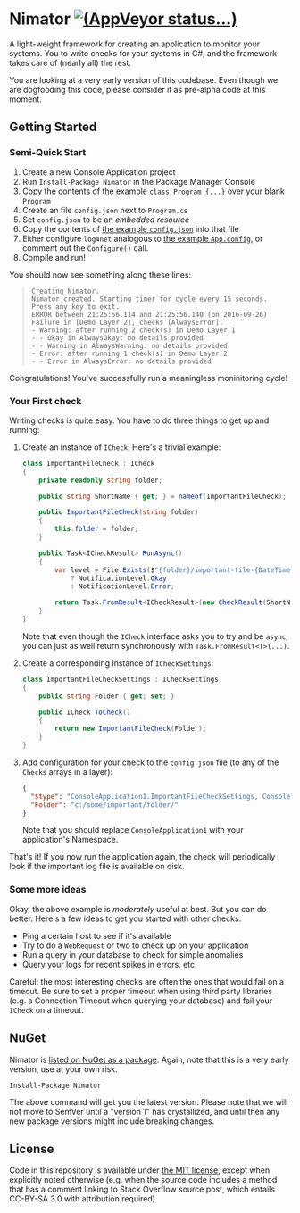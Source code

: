 # Nimator [![(AppVeyor status...)](https://ci.appveyor.com/api/projects/status/ghh8tjguwyb9wpru?svg=true)](https://ci.appveyor.com/project/JeroenHeijmans/nimator)

A light-weight framework for creating an application to monitor your systems. You to write checks for your systems in C#, and the framework takes care of (nearly all) the rest.

You are looking at a very early version of this codebase. Even though we are dogfooding this code, please consider it as pre-alpha code at this moment.

## Getting Started

### Semi-Quick Start

1. Create a new Console Application project
2. Run `Install-Package Nimator` in the Package Manager Console
3. Copy the contents of [the example `class Program {...}`](/src/Nimator.ExampleConsoleApp/Program.cs) over your blank `Program`
4. Create an file `config.json` next to `Program.cs`
5. Set `config.json` to be an *embedded resource*
6. Copy the contents of [the example `config.json`](/src/Nimator.ExampleConsoleApp/config.json) into that file
7. Either configure `log4net` analogous to [the example `App.config`](/src/Nimator.ExampleConsoleApp/App.config), or comment out the `Configure()` call.
8. Compile and run!

You should now see something along these lines:

> ```
> Creating Nimator.
> Nimator created. Starting timer for cycle every 15 seconds.
> Press any key to exit.
> ERROR between 21:25:56.114 and 21:25:56.140 (on 2016-09-26)
> Failure in [Demo Layer 2], checks [AlwaysError].
> - Warning: after running 2 check(s) in Demo Layer 1
> - - Okay in AlwaysOkay: no details provided
> - - Warning in AlwaysWarning: no details provided
> - Error: after running 1 check(s) in Demo Layer 2
> - - Error in AlwaysError: no details provided
> ```

Congratulations! You've successfully run a meaningless moninitoring cycle!

### Your First check

Writing checks is quite easy. You have to do three things to get up and running:

1. Create an instance of `ICheck`. Here's a trivial example:

    ```csharp
    class ImportantFileCheck : ICheck
    {
        private readonly string folder;

        public string ShortName { get; } = nameof(ImportantFileCheck);

        public ImportantFileCheck(string folder)
        {
            this.folder = folder;
        }

        public Task<ICheckResult> RunAsync()
        {
            var level = File.Exists($"{folder}/important-file-{DateTime.Now.ToString("yyyy-MM-dd")}.txt")
                ? NotificationLevel.Okay
                : NotificationLevel.Error;

            return Task.FromResult<ICheckResult>(new CheckResult(ShortName, level));
        }
    }
    ```

   Note that even though the `ICheck` interface asks you to try and be `async`, you can just as well return synchronously with `Task.FromResult<T>(...)`.

2. Create a corresponding instance of `ICheckSettings`:

    ```csharp
    class ImportantFileCheckSettings : ICheckSettings
    {
        public string Folder { get; set; }

        public ICheck ToCheck()
        {
            return new ImportantFileCheck(Folder);
        }
    }
    ```

3. Add configuration for your check to the `config.json` file (to any of the `Checks` arrays in a layer):

    ```json
    {
      "$type": "ConsoleApplication1.ImportantFileCheckSettings, ConsoleApplication1",
      "Folder": "c:/some/important/folder/"
    }
    ```

   Note that you should replace `ConsoleApplication1` with your application's Namespace.

That's it! If you now run the application again, the check will periodically look if the important log file is available on disk.

### Some more ideas

Okay, the above example is *moderately* useful at best. But you can do better. Here's a few ideas to get you started with other checks:

- Ping a certain host to see if it's available
- Try to do a `WebRequest` or two to check up on your application
- Run a query in your database to check for simple anomalies
- Query your logs for recent spikes in errors, etc.

Careful: the most interesting checks are often the ones that would fail on a timeout. Be sure to set a proper timeout when using third party libraries (e.g. a Connection Timeout when querying your database) and fail your `ICheck` on a timeout.

## NuGet

Nimator is [listed on NuGet as a package](https://www.nuget.org/packages/Nimator/). Again, note that this is a very early version, use at your own risk.

```
Install-Package Nimator
```

The above command will get you the latest version. Please note that we will not move to SemVer until a "version 1" has crystallized, and until then any new package versions might include breaking changes.

## License

Code in this repository is available under [the MIT license](license.md), except when explicitly noted otherwise (e.g. when the source code includes a method that has a comment linking to Stack Overflow source post, which entails CC-BY-SA 3.0 with attribution required).
